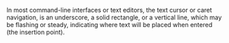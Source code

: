 In most command-line interfaces or text editors, the text cursor or caret navigation, is an underscore, a solid rectangle, or a vertical line, which may be flashing or steady, indicating where text will be placed when entered (the insertion point).